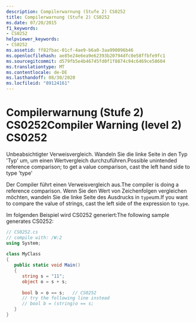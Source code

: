 ```yaml
---
description: Compilerwarnung (Stufe 2) CS0252
title: Compilerwarnung (Stufe 2) CS0252
ms.date: 07/20/2015
f1_keywords:
- CS0252
helpviewer_keywords:
- CS0252
ms.assetid: ff82fbac-01cf-4ae9-b6a0-3aa990096b46
ms.openlocfilehash: ae85e24e6ea9e62393b20794dfc0e58ffbfe9fc1
ms.sourcegitcommit: d579fb5e4b46745fd0f1f8874c94c6469ce58604
ms.translationtype: MT
ms.contentlocale: de-DE
ms.lasthandoff: 08/30/2020
ms.locfileid: "89124161"
---
```

# <a name="compiler-warning-level-2-cs0252"></a><span data-ttu-id="d79fe-103">Compilerwarnung (Stufe 2) CS0252</span><span class="sxs-lookup"><span data-stu-id="d79fe-103">Compiler Warning (level 2) CS0252</span></span>
<span data-ttu-id="d79fe-104">Unbeabsichtigter Verweisvergleich. Wandeln Sie die linke Seite in den Typ 'Typ' um, um einen Wertvergleich durchzuführen.</span><span class="sxs-lookup"><span data-stu-id="d79fe-104">Possible unintended reference comparison; to get a value comparison, cast the left hand side to type 'type'</span></span>  
  
 <span data-ttu-id="d79fe-105">Der Compiler führt einen Verweisvergleich aus.</span><span class="sxs-lookup"><span data-stu-id="d79fe-105">The compiler is doing a reference comparison.</span></span> <span data-ttu-id="d79fe-106">Wenn Sie den Wert von Zeichenfolgen vergleichen möchten, wandeln Sie die linke Seite des Ausdrucks in `type`um.</span><span class="sxs-lookup"><span data-stu-id="d79fe-106">If you want to compare the value of strings, cast the left side of the expression to `type`.</span></span>  
  
 <span data-ttu-id="d79fe-107">Im folgenden Beispiel wird CS0252 generiert:</span><span class="sxs-lookup"><span data-stu-id="d79fe-107">The following sample generates CS0252:</span></span>  
  
```csharp  
// CS0252.cs  
// compile with: /W:2  
using System;  
  
class MyClass  
{  
   public static void Main()  
   {  
      string s = "11";  
      object o = s + s;  
  
      bool b = o == s;   // CS0252  
      // try the following line instead  
      // bool b = (string)o == s;  
   }  
}  
```
